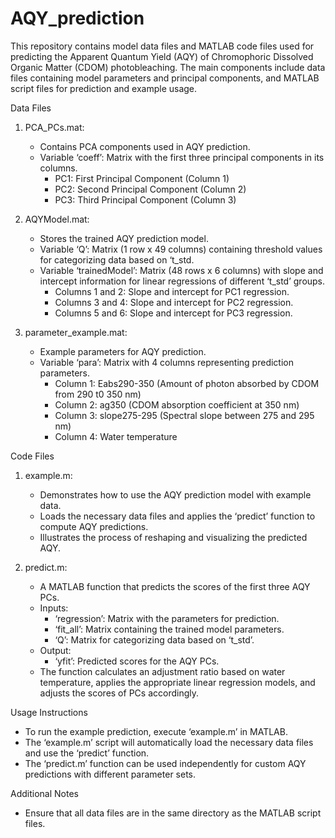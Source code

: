 # AQY_prediction
This repository contains model data files and MATLAB code files used for predicting the Apparent Quantum Yield (AQY) of Chromophoric Dissolved Organic Matter (CDOM) photobleaching. The main components include data files containing model parameters and principal components, and MATLAB script files for prediction and example usage.

Data Files
1. PCA_PCs.mat:
   - Contains PCA components used in AQY prediction.
   - Variable ‘coeff’: Matrix with the first three principal components in its columns.
     - PC1: First Principal Component (Column 1)
     - PC2: Second Principal Component (Column 2)
     - PC3: Third Principal Component (Column 3)

2. AQYModel.mat:
   - Stores the trained AQY prediction model.
   - Variable ‘Q’: Matrix (1 row x 49 columns) containing threshold values for categorizing data based on ‘t_std.
   - Variable ‘trainedModel’: Matrix (48 rows x 6 columns) with slope and intercept information for linear regressions of different ‘t_std’ groups.
     - Columns 1 and 2: Slope and intercept for PC1 regression.
     - Columns 3 and 4: Slope and intercept for PC2 regression.
     - Columns 5 and 6: Slope and intercept for PC3 regression.

3. parameter_example.mat:
   - Example parameters for AQY prediction.
   - Variable ‘para’: Matrix with 4 columns representing prediction parameters.
     - Column 1: Eabs290-350 (Amount of photon absorbed by CDOM from 290 t0 350 nm)
     - Column 2: ag350 (CDOM absorption coefficient at 350 nm)
     - Column 3: slope275-295 (Spectral slope between 275 and 295 nm)
     - Column 4: Water temperature

Code Files
1. example.m:
   - Demonstrates how to use the AQY prediction model with example data.
   - Loads the necessary data files and applies the ‘predict’ function to compute AQY predictions.
   - Illustrates the process of reshaping and visualizing the predicted AQY.

2. predict.m:
   - A MATLAB function that predicts the scores of the first three AQY PCs.
   - Inputs: 
     - ‘regression’: Matrix with the parameters for prediction.
     - ‘fit_all’: Matrix containing the trained model parameters.
     - ‘Q’: Matrix for categorizing data based on ‘t_std’.
   - Output: 
     - ‘yfit’: Predicted scores for the AQY PCs.
   - The function calculates an adjustment ratio based on water temperature, applies the appropriate linear regression models, and adjusts the scores of PCs accordingly.

Usage Instructions
- To run the example prediction, execute ‘example.m’ in MATLAB.
- The ‘example.m’ script will automatically load the necessary data files and use the ‘predict’ function.
- The ‘predict.m’ function can be used independently for custom AQY predictions with different parameter sets.

Additional Notes
- Ensure that all data files are in the same directory as the MATLAB script files.

